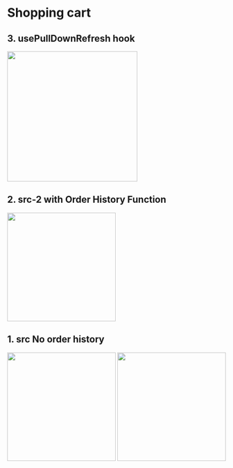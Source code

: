  # Shopping cart

## 3. usePullDownRefresh hook


<img width="300" src="https://user-images.githubusercontent.com/26485327/78759333-0b5ceb80-79b2-11ea-9e91-1035d8938a62.gif">


## 2. src-2 with Order History Function

<img width="250" src="https://user-images.githubusercontent.com/26485327/78747305-b1512b80-799b-11ea-84e8-bb09c79b3ff5.jpeg">




## 1. src No order history
<img width="250" src="https://user-images.githubusercontent.com/26485327/78636464-f82b1c80-78da-11ea-94ea-4aca0de43bef.PNG">
<img width="250" src="https://user-images.githubusercontent.com/26485327/78636470-fb260d00-78da-11ea-9ab7-d3904959322d.PNG">
